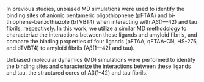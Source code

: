 
In previous studies, unbiased MD simulations were used to identify the binding sites of anionic pentameric oligothiophene (pFTAA) and bi-thiophene-benzothiazole (bTVBT4) when interacting with A$\beta$(1––42) and tau fibrils, respectively. In this work, we utilize a similar MD methodology to characterize the interactions between these ligands and amyloid fibrils, and compare the binding properties of four ligands (pFTAA, qFTAA-CN, HS-276, and bTVBT4) to amyloid fibrils (A$\beta$(1––42) and tau). 








Unbiased molecular dynamics (MD) simulations were performed to identify the binding sites and characterize the interactions between these ligands and tau. the structured cores of Aβ(1–42) and tau fibrils. 